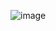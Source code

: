 

![image](https://user-images.githubusercontent.com/96681438/212464514-bbeef073-19fa-4d41-bac9-426d00eb42c6.png)
